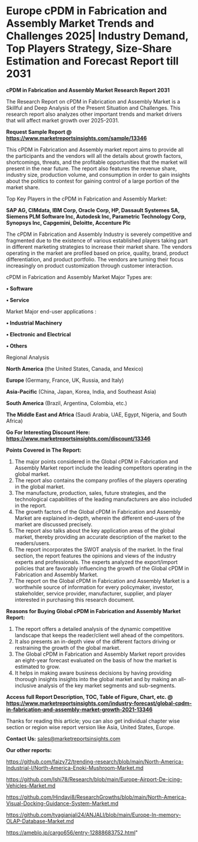 # Europe cPDM in Fabrication and Assembly Market Trends and Challenges 2025| Industry Demand, Top Players Strategy, Size-Share Estimation and Forecast Report till 2031

<strong>cPDM in Fabrication and Assembly Market Research Report 2031</strong>

The Research Report on cPDM in Fabrication and Assembly Market is a Skillful and Deep Analysis of the Present Situation and Challenges. This research report also analyzes other important trends and market drivers that will affect market growth over 2025-2031.

<strong>Request Sample Report @ <a href=https://www.marketreportsinsights.com/sample/13346>https://www.marketreportsinsights.com/sample/13346</a></strong>

This cPDM in Fabrication and Assembly market report aims to provide all the participants and the vendors will all the details about growth factors, shortcomings, threats, and the profitable opportunities that the market will present in the near future. The report also features the revenue share, industry size, production volume, and consumption in order to gain insights about the politics to contest for gaining control of a large portion of the market share.

Top Key Players in the cPDM in Fabrication and Assembly Market:

<strong>SAP AG, CIMdata, IBM Corp, Oracle Corp, HP, Dassault Systemes SA, Siemens PLM Software Inc, Autodesk Inc, Parametric Technology Corp, Synopsys Inc, Capgemini, Deloitte, Accenture Plc</strong>

The cPDM in Fabrication and Assembly Industry is severely competitive and fragmented due to the existence of various established players taking part in different marketing strategies to increase their market share. The vendors operating in the market are profiled based on price, quality, brand, product differentiation, and product portfolio. The vendors are turning their focus increasingly on product customization through customer interaction.

cPDM in Fabrication and Assembly Market Major Types are:

<strong>• Software

• Service</strong>

Market Major end-user applications :

<strong>• Industrial Machinery

• Electronic and Electrical

• Others</strong>

Regional Analysis

</u><strong><b>North America</b></strong> (the United States, Canada, and Mexico)

<strong><b>Europe </b></strong>(Germany, France, UK, Russia, and Italy)

<strong><b>Asia-Pacific</b></strong> (China, Japan, Korea, India, and Southeast Asia)

<strong><b>South America</b></strong> (Brazil, Argentina, Colombia, etc.)

<strong><b>The Middle East and Africa</b></strong> (Saudi Arabia, UAE, Egypt, Nigeria, and South Africa)

<strong>Go For Interesting Discount Here: <a href=https://www.marketreportsinsights.com/discount/13346>https://www.marketreportsinsights.com/discount/13346</a></strong>

<strong>Points Covered in The Report:</strong>
<ol>
  <li>The major points considered in the Global cPDM in Fabrication and Assembly Market report include the leading competitors operating in the global market.</li>
  <li>The report also contains the company profiles of the players operating in the global market.</li>
  <li>The manufacture, production, sales, future strategies, and the technological capabilities of the leading manufacturers are also included in the report.</li>
  <li>The growth factors of the Global cPDM in Fabrication and Assembly Market are explained in-depth, wherein the different end-users of the market are discussed precisely.</li>
  <li>The report also talks about the key application areas of the global market, thereby providing an accurate description of the market to the readers/users.</li>
  <li>The report incorporates the SWOT analysis of the market. In the final section, the report features the opinions and views of the industry experts and professionals. The experts analyzed the export/import policies that are favorably influencing the growth of the Global cPDM in Fabrication and Assembly Market.</li>
  <li>The report on the Global cPDM in Fabrication and Assembly Market is a worthwhile source of information for every policymaker, investor, stakeholder, service provider, manufacturer, supplier, and player interested in purchasing this research document.</li>
</ol>
<strong>Reasons for Buying Global cPDM in Fabrication and Assembly Market Report:</strong>

<ol>
  <li>The report offers a detailed analysis of the dynamic competitive landscape that keeps the reader/client well ahead of the competitors.</li>
  <li>It also presents an in-depth view of the different factors driving or restraining the growth of the global market.</li>
  <li>The Global cPDM in Fabrication and Assembly Market report provides an eight-year forecast evaluated on the basis of how the market is estimated to grow.</li>
  <li>It helps in making aware business decisions by having providing thorough insights insights into the global market and by making an all-inclusive analysis of the key market segments and sub-segments.</li>
</ol>
<strong>Access full Report Description, TOC, Table of Figure, Chart, etc. @ <a href=https://www.marketreportsinsights.com/industry-forecast/global-cpdm-in-fabrication-and-assembly-market-growth-2021-13346>https://www.marketreportsinsights.com/industry-forecast/global-cpdm-in-fabrication-and-assembly-market-growth-2021-13346</a></strong>


Thanks for reading this article; you can also get individual chapter wise section or region wise report version like Asia, United States, Europe.

<strong>Contact Us:</strong>
sales@marketreportsinsights.com

<strong>Our other reports:</strong>

<a href=https://github.com/faizy72/trending-research/blob/main/North-America-Industrial-I/North-America-Enoki-Mushroom-Market.md>https://github.com/faizy72/trending-research/blob/main/North-America-Industrial-I/North-America-Enoki-Mushroom-Market.md</a>

<a href=https://github.com/Ishi78/Research/blob/main/Europe-Airport-De-icing-Vehicles-Market.md>https://github.com/Ishi78/Research/blob/main/Europe-Airport-De-icing-Vehicles-Market.md</a>

<a href=https://github.com/Hindavi8/ResearchGrowths/blob/main/North-America-Visual-Docking-Guidance-System-Market.md>https://github.com/Hindavi8/ResearchGrowths/blob/main/North-America-Visual-Docking-Guidance-System-Market.md</a>

<a href=https://github.com/tyagianjali24/ANJALI/blob/main/Europe-In-memory-OLAP-Database-Market.md>https://github.com/tyagianjali24/ANJALI/blob/main/Europe-In-memory-OLAP-Database-Market.md</a>

<a href=https://ameblo.jp/cargo656/entry-12888683752.html>https://ameblo.jp/cargo656/entry-12888683752.html</a>"
